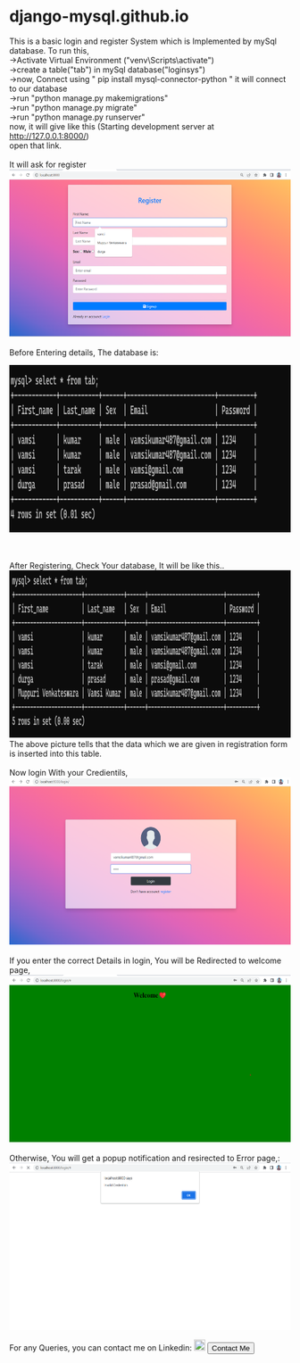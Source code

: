 # django-mysql.github.io
This is a basic login and register System which is Implemented by mySql database.
To run this,<br/>
->Activate Virtual Environment ("venv\Scripts\activate")<br/>
->create a table("tab") in mySql database("loginsys")<br/>
->now, Connect using " pip install mysql-connector-python " it will connect to our database<br/>
->run "python manage.py makemigrations"<br/>
->run "python manage.py migrate"<br/>
->run "python manage.py runserver"<br/>
now, it will give like this (Starting development server at http://127.0.0.1:8000/)<br/>
open that link.<br/><br>
It will ask for register<br/>
<img src="ScreenShots/Register.png" height="300" width="600">
<br/><br/>
Before Entering details, The database is:<br/>

<img src="ScreenShots/pre.png" height="300" width="600">

<br/><br/>
After Registering, Check Your database, It will be like this..<br/>
<img src="ScreenShots/post.png" height="300" width="600"><br/>
The above picture tells that the data which we are given in registration form is inserted into this table.<br/>
</br>
Now login With your Credientils,<br/>
<img src="ScreenShots/login.png" height="300" width="600"><br/>
<br/>
If you enter the correct Details in login, You will be Redirected to welcome page,<br/>
<img src="ScreenShots/home.png" height="300" width="600"><br/><br/>
Otherwise, You will get a popup notification and resirected to Error page,:<br/>
<img src="ScreenShots/popup.png" height="300" width="600">

For any Queries, you can contact me on Linkedin:
<img src="https://cdn-icons-png.flaticon.com/512/145/145807.png" height="20" width="20">&nbsp;<a href="https://www.linkedin.com/in/muppuri-venkateswara-vamsi-kumar-2a6167208/"><button value="contact Me">Contact Me</button></a>

